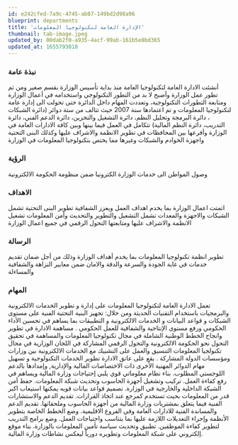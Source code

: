 ```yaml
---
id: e242cfed-7a9c-4745-ab07-149bd2d98a96
blueprint: departments
title: 'الإدارة العامة لتكنولوجيا المعلومات'
thumbnail: tab-image.jpeg
updated_by: 00dab2f0-a935-4acf-99ab-161b5e8bd365
updated_at: 1655793018
---
```

<h3>نبذة عامة</h3>
أنشئت الادارة العامة لتكنولوجيا العامة منذ بداية تأسيس الوزارة بقسم صغير ومن ثم تطور عمل الوزارة وأصبح لا بد من التطور التكنولوجي واستخدامه في أعمال الوزارة ومتابعة التطورات التكنولوجية، وتعددت المهام داخل الدائرة حتى تحولت الى إدارة عامة لتكنولوجيا المعلومات و تم اعتمادها سنة 2007 حيث تتالف من ستة دوائر (دائرة الشبكات ، دائرة البرمجة وتحليل النظم، دائرة التشغيل والتخزين، دائرة الدعم الفني، دائرة التدريب، دائرة النظم المالية) تتكامل في العمل فيما بينها وبين كافة الادارات العامة في الوزارة وأفرعها بين المحافظات في تطوير الانظمة والاشراف عليها 
وكذلك البنى التحتية واجهزة الخوادم والشبكات وغيرها مما يختص بتكنولوجيا المعلومات في الوزارة 

<h3>الرؤية</h3>
وصول المواطن الى خدمات الوزارة الكترونيا ضمن منظومة الحكومة الالكترونية

<h3>الاهداف</h3>
اتمتت اعمال الوزارة بما يخدم اهداف العمل ويعزز الشفافية 
تطوير البنى التحتية  تشمل الشبكات والاجهزة والمعدات تشمل التشغيل والتطوير والتحديث وأمن المعلومات 
تشغيل الانظمة والاشراف عليها ومتابعتها
التحول الرقمي في جميع اعمال  الوزارة 

<h3>الرسالة</h3>
تطوير انظمة تكنولوجيا المعلومات بما يخدم أهداف الوزارة وذلك من أجل ضمان تقديم خدمات في غاية الجودة والسرعة والدقة والامان ضمن معايير النزاهة والشفافية والمساءلة

<h3>المهام</h3>
تعمل الادارة العامة لتكنولوجيا المعلومات على إدارة و تطوير الخدمات الالكترونية والبرمجيات باستخدام التقنيات الحديثة ومن خلال:
تجهيز البنية التحتية الفنية على مستوى الشبكات و قواعد البيانات و الخدمات الالكترونية و التطبيقات بما يساهم في تحسين الأداء الحكومي ورفع مستوى الإنتاجية والشفافية للعمل الحكومي .
مساهمة الادارة في تطوير وانجاح الخطط الوطنية الشاملة في مجال تكنولوجيا المعلومات والمساهمة في تحقيق التحول نحو الحكومة الالكترونية والتحول الرقمي 
المشاركة في اللجان الوزارية في مجال تكنولجيا المعلومات
التنسيق والعمل على التشبيك مع الخدمات الالكترونية بين وزارات ومؤسسات الدولة المشاركة .
يقع على عاتق الادارة تطوير الخدمات التكنولوجية و تسهيل مهام الدوائر المهنية الأخرى ذات الاختصاصات المالية والإدارية, وإمدادها بالدعم اللوجستي المطلوب.
بناء نظام معلوماتي قوي يلبي إحتياجات وزارة المالية ويساهم في رفع كفاءة العمل.
تركيب وتشغيل أجهزة الحاسوب وتحديث شبكة المعلومات.
حفظ أمن الشبكة الداخلية والخارجية في الوزارة.
تصميم قواعد بيانات قويه يمكنها استيعاب اكبر قدر من المعلومات بحيث تستخدم كمرجع عند اتخاذ القرارات.
تقديم الدعم والاستشارات الفنية فيما يتعلق بمشتريات وزارة المالية من أجهزة الحاسوب وملحقاتها.
تقديم الدعم والمساندة الفنية للادارات العامة وفي الفروع الاقليمية.
وضع الخطط الخاصة بتطوير الأنظمة وإجراء التعديلات اللازمة عليها بما يتناسب واحتياجات العمل.
وضع برامج التدريب لتطوير كفاءة الموظفين.
تطبيق وتحديث سياسة تأمين المعلومات بالوزارة.
بناء موقع إلكتروني على شبكة المعلومات وتطويره دورياً ليعكس نشاطات وزارة المالية.